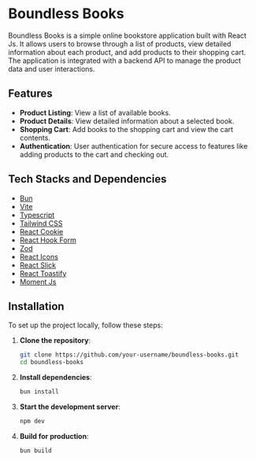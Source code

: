 # Boundless Books

Boundless Books is a simple online bookstore application built with React Js. It allows users to browse through a list of products, view detailed information about each product, and add products to their shopping cart. The application is integrated with a backend API to manage the product data and user interactions.

## Features

- **Product Listing**: View a list of available books.
- **Product Details**: View detailed information about a selected book.
- **Shopping Cart**: Add books to the shopping cart and view the cart contents.
- **Authentication**: User authentication for secure access to features like adding products to the cart and checking out.

## Tech Stacks and Dependencies

- [Bun](https://bun.sh/)
- [Vite](https://vitejs.dev/)
- [Typescript](https://www.typescriptlang.org/)
- [Tailwind CSS](https://tailwindcss.com/)
- [React Cookie](https://www.npmjs.com/package/react-cookie)
- [React Hook Form](https://react-hook-form.com/)
- [Zod](https://zod.dev/)
- [React Icons](https://react-icons.github.io/react-icons/)
- [React Slick](https://react-slick.neostack.com/)
- [React Toastify](https://www.npmjs.com/package/react-toastify)
- [Moment Js](https://momentjs.com/)

## Installation

To set up the project locally, follow these steps:

1. **Clone the repository**:

   ```bash
   git clone https://github.com/your-username/boundless-books.git
   cd boundless-books
   ```

2. **Install dependencies**:

   ```bash
   bun install
   ```

3. **Start the development server**:

   ```bash
   npm dev
   ```

4. **Build for production**:
   ```bash
   bun build
   ```
